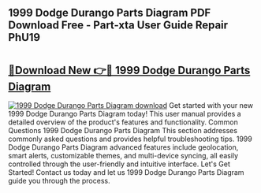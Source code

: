 ## 1999 Dodge Durango Parts Diagram PDF Download Free - Part-xta User Guide Repair PhU19

# <h2><a href="http://dfrllix.blite.top/?on=1999+Dodge+Durango+Parts+Diagram">🔗Download New 👉🔴 1999 Dodge Durango Parts Diagram</a></h2>

[![1999 Dodge Durango Parts Diagram download](https://i.imgur.com/lujVjoI.png)](http://dfrllix.blite.top/?on=1999+Dodge+Durango+Parts+Diagram)
Get started with your new 1999 Dodge Durango Parts Diagram today! This user manual provides a detailed overview of the product's features and functionality. Common Questions 1999 Dodge Durango Parts Diagram This section addresses commonly asked questions and provides helpful troubleshooting tips. 1999 Dodge Durango Parts Diagram advanced features include geolocation, smart alerts, customizable themes, and multi-device syncing, all easily controlled through the user-friendly and intuitive interface. Let's Get Started! Contact us today and let us 1999 Dodge Durango Parts Diagram guide you through the process.
